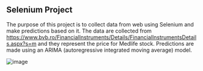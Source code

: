 ## Selenium Project

The purpose of this project is to collect data from web using Selenium and make predictions based on it.
The data are collected from https://www.bvb.ro/FinancialInstruments/Details/FinancialInstrumentsDetails.aspx?s=m and they represent the price for Medlife stock. Predictions are made using an ARIMA (autoregressive integrated moving average) model. 


![image](https://user-images.githubusercontent.com/86802852/213001079-8b88022a-277c-4bd5-a23f-731fb10a68f6.png)
